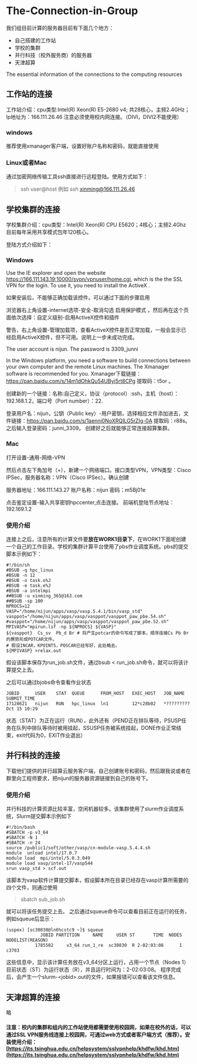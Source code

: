 # The-Connection-in-Group

我们组目前计算的服务器目前有下面几个地方：

- 自己搭建的工作站
- 学校的集群
- 并行科技（校外服务商）的服务器
- 天津超算

The essential information of the connections to the computing resources
## 工作站的连接
工作站介绍：cpu类型:Intel(R) Xeon(R)  E5-2680 v4; 共28核心，主频2.4GHz；
Ip地址为：166.111.26.46
注意必须使用校内网连接。（DIVI，DIVI2不能使用）
### windows
推荐使用xmanager客户端，设置好账户名称和密码，就能直接使用

### Linux或者Mac
通过加密网络传输工具ssh直接进行远程登陆。使用方式如下：
> ssh user@host
例如
> ssh xinming@166.111.26.46



## 学校集群的连接
学校集群介绍：cpu类型：Intel(R) Xeon(R)  CPU E5620；4核心；主频2.4Ghz
目前每年采用共享模式包年120核心。

登陆方式介绍如下：
### Windows
Use the IE explorer and open the website https://166.111.143.19:10000/svpn/vpnuser/home.cgi, which is the the SSL VPN for the login.
To use it, you need to install the ActiveX . 

如果安装后，不能够正确加载该控件。可以通过下面的步骤启用

浏览器右上角设置-internet选项-安全-取消勾选 启用保护模式 ，然后再在这个页面依次选择：自定义级别-启用ActiveX控件和插件

警告，右上角设置-管理加载项，查看ActiveX控件是否正常加载，一般会显示已经启用ActiveX控件，但不可用。说明上一步未成功完成。

The user account is nijun. The password is 3309_junni

In the Windows platform, you need a software to build connections between your own computer and the remote Linux machines. The Xmanager software is recommended
for you. Xmanager下载链接：https://pan.baidu.com/s/14m1dOhkQu54UByi5rt8CPg 提取码：t5or 。


创建新的一个链接：名称:自己定义，协议（protocol）:ssh，主机（host）：192.168.1.2，端口号（Port number）：22.

登录用户名：nijun，公钥（Public key）-用户密钥，选择相应文件添加进去，文件链接：https://pan.baidu.com/s/1aenni0NoXRQILG5rZIg-0A 提取码：r88s。之后输入登录密码：junni_3309。
创建好之后就能够正常连接超算集群。


### Mac
打开设置-通用-网络-VPN


然后点击左下角加号（+），新建一个网络端口。接口类型VPN，VPN类型：Cisco IPSec，服务器名称：VPN（Cisco IPSec）。确认创建


服务器地址：166.111.143.27
账户名称：nijun
密码：m5Bj01e


点击鉴定设置-输入共享密钥hpccenter,点击连接。
前端机登陆节点地址：192.169.1.2

### 使用介绍
连接上之后，注意所有的计算文件要**放在WORK1目录下**，在WORK1下面呢创建一个自己的工作目录。学校的集群计算平台使用了pbs作业调度系统。pbs的提交脚本示例如下：
```
#!/bin/sh
#BSUB -q hpc_linux
#BSUB -n 12
#BSUB -o task.o%J
#BSUB -e task.e%J
#BSUB -a intelmpi
##BSUB -u xinming_365@163.com
##BSUB -sp 100
NPROCS=12
VASP="/home/nijun/apps/vasp/vasp.5.4.1/bin/vasp_std"
vasppot="/home/nijun/apps/vasp/vasppot/vasppot_paw_pbe.54.sh"
#vasppot="/home/nijun/apps/vasp/vasppot/vasppot_paw_pbe.52.sh"
MPIVASP="mpirun.lsf -np ${NPROCS} ${VASP}"
${vasppot}  Cs_sv  Pb_d Br # 将产生potcar的命令写成了脚本，顺序连接Cs Pb Br的赝势形成POTCAR文件。
# 假设INCAR，KPOINTS，POSCAR已经写好，此处略去。
${MPIVASP} >relax.out
```
假设该脚本保存为run_job.sh文件，通过bsub < run_job.sh命令，就可以将该计算提交上去。

之后可以通过bjobs命令查看作业状态
```
JOBID      USER    STAT  QUEUE      FROM_HOST   EXEC_HOST   JOB_NAME   SUBMIT_TIME
17128621   nijun   RUN   hpc_linux  ln1         12*c28b02   *????????? Oct 15 10:29
```
状态（STAT）为正在运行（RUN），此外还有（PEND正在排队等待，PSUSP任务在队列中排队等待时被用挂起，SSUSP任务被系统挂起，DONE作业正常结束，exit代码为0，EXIT作业退出）

## 并行科技的连接
下载他们提供的并行超算云服务客户端，自己创建账号和密码，然后跟我说或者在群里向工程师要求，把nijun的服务器资源链接到自己的账号下。
### 使用介绍
并行科技的计算资源比较丰富，空闲机器较多。该集群使用了slurm作业调度系统，Slurm提交脚本示例如下
```
#!/bin/bash
#SBATCH -p v3_64
#SBATCH -N 1
#SBATCH -n 24
source /public1/soft/other/vasp/cn-module-vasp.5.4.4.sh
module  unload intel/17.0.7
module load  mpi/intel/5.0.3.049
module load vasp/intel-17/vasp544
srun vasp_std > scf.out
```

该脚本为vasp软件计算提交脚本，假设脚本所在目录已经存在vasp计算所需要的四个文件，则通过使用
> sbatch sub_job.sh

就可以将该任务提交上去。
之后通过squeue命令可以查看目前正在运行的任务，例如squeue后显示：
```
(uspex) [sc30830@ln6%cstc9 ~]$ squeue
             JOBID PARTITION     NAME     USER ST       TIME  NODES NODELIST(REASON) 
           1785502     v3_64 run_1_re  sc30830  R 2-02:03:08      1 c3703 
```
这些信息中，显示该计算任务放在v3_64分区上运行，占用一个节点（Nodes 1） 目前状态（ST）为运行状态（R），并且运行时间为：2-02:03:08。
程序完成后，会产生一个slurm-\<jobid\>.out的文件，如果报错可以查看该文件信息。


## 天津超算的连接
略
#### 注意：校内的集群和组内的工作站使用都需要使用校园网，如果在校外的话，可以通过SSL VPN服务线连接上校园网，可通过web方式或者客户端方式（推荐）。安装使用介绍：[https://its.tsinghua.edu.cn/helpsystem/sslvpnhelp/khdfw/khd.htm](https://its.tsinghua.edu.cn/helpsystem/sslvpnhelp/khdfw/khd.htm)
